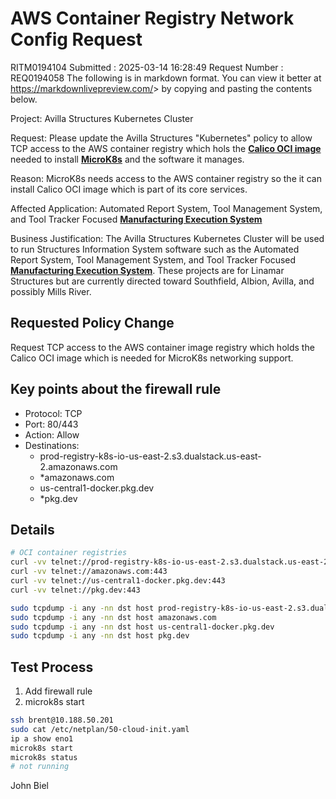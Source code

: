 # AWS Container Registry Network Config Request

RITM0194104
Submitted : 2025-03-14 16:28:49
Request Number : REQ0194058
The following is in markdown format. You can view it better at <https://markdownlivepreview.com/>> by copying and pasting the contents below.

Project: Avilla Structures Kubernetes Cluster

Request: Please update the Avilla Structures "Kubernetes" policy to allow TCP access to the AWS container registry which hols the **[Calico OCI image](https://docs.oracle.com/en-us/iaas/Content/ContEng/Tasks/contengsettingupcalico.htm)** needed to install **[MicroK8s](https://microk8s.io/docs/install-offline)** and the software it manages.

Reason: MicroK8s needs access to the AWS container registry so the it can install Calico OCI image which is part of its core services.

Affected Application: Automated Report System, Tool Management System, and Tool Tracker Focused **[Manufacturing Execution System](https://www.ibm.com/think/topics/mes-system)**

Business Justification: The Avilla Structures Kubernetes Cluster will be used to run Structures Information System software such as the Automated Report System, Tool Management System, and Tool Tracker Focused **[Manufacturing Execution System](https://www.ibm.com/think/topics/mes-system)**. These projects are for Linamar Structures but are currently directed toward Southfield, Albion, Avilla, and possibly Mills River.

## Requested Policy Change

Request TCP access to the AWS container image registry which holds the Calico OCI image which is needed for MicroK8s networking support.

## Key points about the firewall rule

- Protocol: TCP
- Port: 80/443
- Action: Allow
- Destinations:
  - prod-registry-k8s-io-us-east-2.s3.dualstack.us-east-2.amazonaws.com
  - *amazonaws.com
  - us-central1-docker.pkg.dev
  - *pkg.dev

## Details

```bash
# OCI container registries
curl -vv telnet://prod-registry-k8s-io-us-east-2.s3.dualstack.us-east-2.amazonaws.com:443
curl -vv telnet://amazonaws.com:443
curl -vv telnet://us-central1-docker.pkg.dev:443
curl -vv telnet://pkg.dev:443

sudo tcpdump -i any -nn dst host prod-registry-k8s-io-us-east-2.s3.dualstack.us-east-2.amazonaws.com
sudo tcpdump -i any -nn dst host amazonaws.com
sudo tcpdump -i any -nn dst host us-central1-docker.pkg.dev
sudo tcpdump -i any -nn dst host pkg.dev
```

## Test Process

1. Add firewall rule
2. microk8s start

```bash
ssh brent@10.188.50.201
sudo cat /etc/netplan/50-cloud-init.yaml 
ip a show eno1
microk8s start
microk8s status
# not running
```

John Biel
